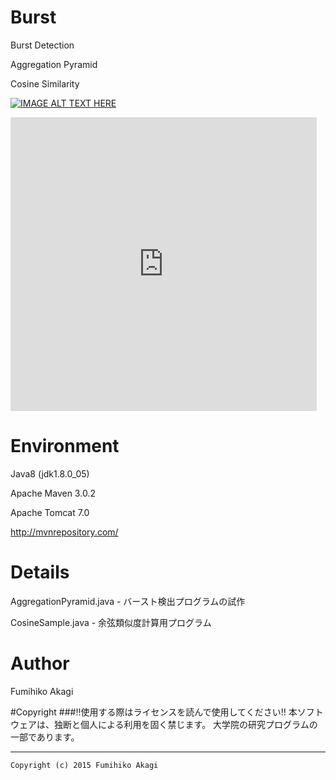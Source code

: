 # Burst
Burst Detection

Aggregation Pyramid

Cosine Similarity

[![IMAGE ALT TEXT HERE](http://img.youtube.com/vi/YOUTUBE_VIDEO_ID_HERE/0.jpg)](http://www.slideshare.net/slideshow/embed_code/key/xifE3iiI5wxiVz)

<script async class="speakerdeck-embed" data-id="467128ff7eab4a0b9cb6c5f43e7ee5e8" data-ratio="1.33333333333333" src="//speakerdeck.com/assets/embed.js"></script>

<iframe src="http://www.slideshare.net/slideshow/embed_code/key/xifE3iiI5wxiVz" width="490px" height="470px" frameborder="0" marginwidth="0" marginheight="0" scrolling="no" style="border:none;" allowfullscreen webkitallowfullscreen mozallowfullscreen></iframe>


# Environment
Java8 (jdk1.8.0_05)

Apache Maven 3.0.2

Apache Tomcat 7.0

http://mvnrepository.com/

# Details

AggregationPyramid.java - バースト検出プログラムの試作

CosineSample.java - 余弦類似度計算用プログラム

# Author
Fumihiko Akagi

#Copyright
###!!使用する際はライセンスを読んで使用してください!!
    本ソフトウェアは、独断と個人による利用を固く禁じます。
    大学院の研究プログラムの一部であります。
    
 ***
    Copyright (c) 2015 Fumihiko Akagi
